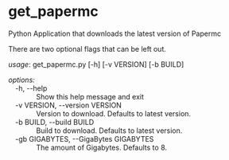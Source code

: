 # get_papermc
Python Application that downloads the latest version of Papermc

There are two optional flags that can be left out.

*usage*: get_papermc.py [-h] [-v VERSION] [-b BUILD]

*options:*  
&emsp;-h, --help  
&emsp;&emsp;&emsp;&emsp;Show this help message and exit  
&emsp;-v VERSION, --version VERSION  
&emsp;&emsp;&emsp;&emsp;Version to download. Defaults to latest version.  
&emsp;-b BUILD, --build BUILD  
&emsp;&emsp;&emsp;&emsp;Build to download. Defaults to latest version.  
&emsp;-gb GIGABYTES, --GigaBytes GIGABYTES  
&emsp;&emsp;&emsp;&emsp;The amount of Gigabytes. Defaults to 8.
